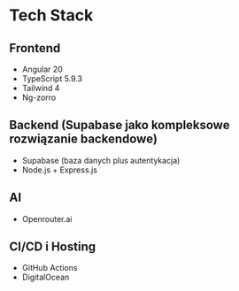 # Tech Stack

## Frontend
- Angular 20
- TypeScript 5.9.3
- Tailwind 4
- Ng-zorro

## Backend (Supabase jako kompleksowe rozwiązanie backendowe)
- Supabase (baza danych plus autentykacja)
- Node.js + Express.js

## AI
- Openrouter.ai

## CI/CD i Hosting
- GitHub Actions
- DigitalOcean